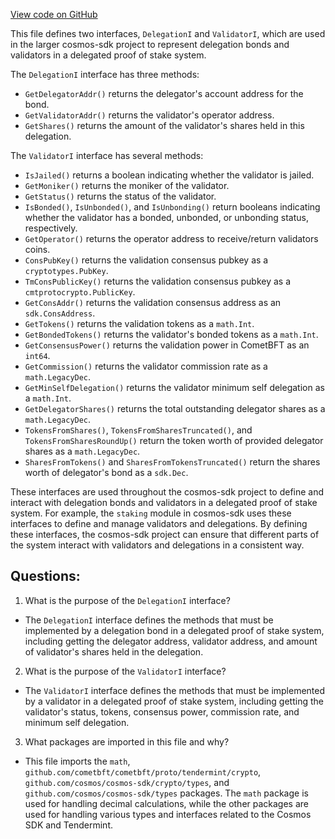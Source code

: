 [View code on GitHub](https://github.com/cosmos/cosmos-sdk.git/x/staking/types/exported.go)

This file defines two interfaces, `DelegationI` and `ValidatorI`, which are used in the larger cosmos-sdk project to represent delegation bonds and validators in a delegated proof of stake system.

The `DelegationI` interface has three methods:
- `GetDelegatorAddr()` returns the delegator's account address for the bond.
- `GetValidatorAddr()` returns the validator's operator address.
- `GetShares()` returns the amount of the validator's shares held in this delegation.

The `ValidatorI` interface has several methods:
- `IsJailed()` returns a boolean indicating whether the validator is jailed.
- `GetMoniker()` returns the moniker of the validator.
- `GetStatus()` returns the status of the validator.
- `IsBonded()`, `IsUnbonded()`, and `IsUnbonding()` return booleans indicating whether the validator has a bonded, unbonded, or unbonding status, respectively.
- `GetOperator()` returns the operator address to receive/return validators coins.
- `ConsPubKey()` returns the validation consensus pubkey as a `cryptotypes.PubKey`.
- `TmConsPublicKey()` returns the validation consensus pubkey as a `cmtprotocrypto.PublicKey`.
- `GetConsAddr()` returns the validation consensus address as an `sdk.ConsAddress`.
- `GetTokens()` returns the validation tokens as a `math.Int`.
- `GetBondedTokens()` returns the validator's bonded tokens as a `math.Int`.
- `GetConsensusPower()` returns the validation power in CometBFT as an `int64`.
- `GetCommission()` returns the validator commission rate as a `math.LegacyDec`.
- `GetMinSelfDelegation()` returns the validator minimum self delegation as a `math.Int`.
- `GetDelegatorShares()` returns the total outstanding delegator shares as a `math.LegacyDec`.
- `TokensFromShares()`, `TokensFromSharesTruncated()`, and `TokensFromSharesRoundUp()` return the token worth of provided delegator shares as a `math.LegacyDec`.
- `SharesFromTokens()` and `SharesFromTokensTruncated()` return the shares worth of delegator's bond as a `sdk.Dec`.

These interfaces are used throughout the cosmos-sdk project to define and interact with delegation bonds and validators in a delegated proof of stake system. For example, the `staking` module in cosmos-sdk uses these interfaces to define and manage validators and delegations. By defining these interfaces, the cosmos-sdk project can ensure that different parts of the system interact with validators and delegations in a consistent way.
## Questions: 
 1. What is the purpose of the `DelegationI` interface?
- The `DelegationI` interface defines the methods that must be implemented by a delegation bond in a delegated proof of stake system, including getting the delegator address, validator address, and amount of validator's shares held in the delegation.

2. What is the purpose of the `ValidatorI` interface?
- The `ValidatorI` interface defines the methods that must be implemented by a validator in a delegated proof of stake system, including getting the validator's status, tokens, consensus power, commission rate, and minimum self delegation.

3. What packages are imported in this file and why?
- This file imports the `math`, `github.com/cometbft/cometbft/proto/tendermint/crypto`, `github.com/cosmos/cosmos-sdk/crypto/types`, and `github.com/cosmos/cosmos-sdk/types` packages. The `math` package is used for handling decimal calculations, while the other packages are used for handling various types and interfaces related to the Cosmos SDK and Tendermint.